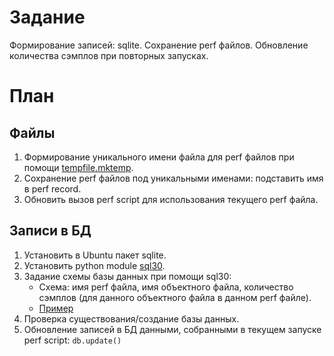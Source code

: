 # Задание
Формирование записей: sqlite. Сохранение perf файлов. Обновление количества
    сэмплов при повторных запусках.

# План
## Файлы
1. Формирование уникального имени файла для perf файлов при помощи [tempfile.mktemp](https://docs.python.org/3/library/tempfile.html#tempfile.mktemp).
2. Сохранение perf файлов под уникальными именами: подставить имя в perf record.
3. Обновить вызов perf script для использования текущего perf файла.
## Записи в БД
1. Установить в Ubuntu пакет sqlite.
2. Установить python module [sql30](https://github.com/gitvipin/sql30).
4. Задание схемы базы данных при помощи sql30:
    - Схема: имя perf файла, имя объектного файла, количество сэмплов (для данного объектного файла в данном perf файле).
    - [Пример](https://github.com/gitvipin/sql30/#:~:text=reviews%27%0A%20%20%20%20PKEY%20%3D%20%27rid%27-,DB_SCHEMA,-%3D%20%7B%0A%20%20%20%20%20%20%20%20%27db_name%27%3A%20%27./reviews.db)
3. Проверка существования/создание базы данных.
4. Обновление записей в БД данными, собранными в текущем запуске perf script:
   `db.update()`
